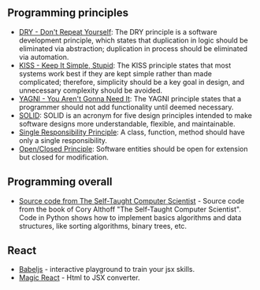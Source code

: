 ## Programming principles
- [DRY - Don't Repeat Yourself](https://en.wikipedia.org/wiki/Don%27t_repeat_yourself): The DRY principle is a software development principle, which states that duplication in logic should be eliminated via abstraction; duplication in process should be eliminated via automation.
- [KISS - Keep It Simple, Stupid](https://en.wikipedia.org/wiki/KISS_principle): The KISS principle states that most systems work best if they are kept simple rather than made complicated; therefore, simplicity should be a key goal in design, and unnecessary complexity should be avoided.
- [YAGNI - You Aren't Gonna Need It](https://en.wikipedia.org/wiki/You_aren%27t_gonna_need_it): The YAGNI principle states that a programmer should not add functionality until deemed necessary.
- [SOLID](https://en.wikipedia.org/wiki/SOLID): SOLID is an acronym for five design principles intended to make software designs more understandable, flexible, and maintainable.
- [Single Responsibility Principle](https://en.wikipedia.org/wiki/Single-responsibility_principle): A class, function, method should have only a single responsibility.
- [Open/Closed Principle](https://en.wikipedia.org/wiki/Open%E2%80%93closed_principle): Software entities should be open for extension but closed for modification.

## Programming overall
- [Source code from The Self-Taught Computer Scientist](https://github.com/calthoff/tstcs_challenge_solutions/tree/main) - Source code from the book of Cory Althoff "The Self-Taught Computer Scientist". Code in Python shows how to implement basics algorithms and data structures, like sorting algorithms, binary trees, etc.

## React
- [Babeljs](https://babeljs.io/repl/) - interactive playground to train your jsx skills.
- [Magic React](https://magic.reactjs.net/htmltojsx.htm) - Html to JSX converter. 
